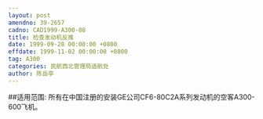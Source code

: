 ```yaml
---
layout: post
amendno: 39-2657
cadno: CAD1999-A300-08
title: 检查发动机反推
date: 1999-09-28 00:00:00 +0800
effdate: 1999-11-02 00:00:00 +0800
tag: A300
categories: 民航西北管理局适航处
author: 陈岳亭
---
```


##适用范围:
所有在中国注册的安装GE公司CF6-80C2A系列发动机的空客A300-600飞机。

